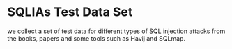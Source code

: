 # SQLIAs Test Data Set
we collect a set of test data for different types of SQL injection attacks from the books, papers and some tools such as Havij and SQLmap.
